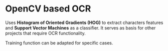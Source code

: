 OpenCV based OCR
================

Uses **Histogram of Oriented Gradients (HOG)** to extract characters features and **Support Vector Machines** as a classifier. It serves as basis for other projects that require OCR functionality.

Training function can be adapted for specific cases.

